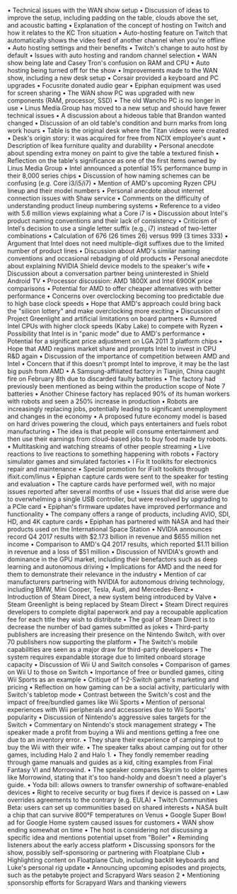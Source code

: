 • Technical issues with the WAN show setup
• Discussion of ideas to improve the setup, including padding on the table, clouds above the set, and acoustic batting
• Explanation of the concept of hosting on Twitch and how it relates to the KC Tron situation
• Auto-hosting feature on Twitch that automatically shows the video feed of another channel when you're offline
• Auto hosting settings and their benefits
• Twitch's change to auto host by default
• Issues with auto hosting and random channel selection
• WAN show being late and Casey Tron's confusion on RAM and CPU
• Auto hosting being turned off for the show
• Improvements made to the WAN show, including a new desk setup
• Corsair provided a keyboard and PC upgrades
• Focusrite donated audio gear
• Epiphan equipment was used for screen sharing
• The WAN show PC was upgraded with new components (RAM, processor, SSD)
• The old Wancho PC is no longer in use
• Linus Media Group has moved to a new setup and should have fewer technical issues
• A discussion about a hideous table that Brandon wanted changed
• Discussion of an old table's condition and burn marks from long work hours
• Table is the original desk where the Titan videos were created
• Desk's origin story: it was acquired for free from NCIX employee's aunt
• Description of Ikea furniture quality and durability
• Personal anecdote about spending extra money on paint to give the table a textured finish
• Reflection on the table's significance as one of the first items owned by Linus Media Group
• Intel announced a potential 15% performance bump in their 8,000 series chips
• Discussion of how naming schemes can be confusing (e.g. Core i3/i5/i7)
• Mention of AMD's upcoming Ryzen CPU lineup and their model numbers
• Personal anecdote about internet connection issues with Shaw service
• Comments on the difficulty of understanding product lineup numbering systems
• Reference to a video with 5.6 million views explaining what a Core i7 is
• Discussion about Intel's product naming conventions and their lack of consistency
• Criticism of Intel's decision to use a single letter suffix (e.g., i7) instead of two-letter combinations
• Calculation of 676 (26 times 26) versus 999 (3 times 333)
• Argument that Intel does not need multiple-digit suffixes due to the limited number of product lines
• Discussion about AMD's similar naming conventions and occasional rebadging of old products
• Personal anecdote about explaining NVIDIA Shield device models to the speaker's wife
• Discussion about a conversation partner being uninterested in Shield Android TV
• Processor discussion: AMD 1800X and Intel 6900K price comparisons
• Potential for AMD to offer cheaper alternatives with better performance
• Concerns over overclocking becoming too predictable due to high base clock speeds
• Hope that AMD's approach could bring back the "silicon lottery" and make overclocking more exciting
• Discussion of Project Greenlight and artificial limitations on board partners
• Rumored Intel CPUs with higher clock speeds (Kaby Lake) to compete with Ryzen
• Possibility that Intel is in "panic mode" due to AMD's performance
• Potential for a significant price adjustment on LGA 2011 3 platform chips
• Hope that AMD regains market share and prompts Intel to invest in CPU R&D again
• Discussion of the importance of competition between AMD and Intel
• Concern that if this doesn't prompt Intel to improve, it may be the last big push from AMD
• A Samsung-affiliated factory in Tianjin, China caught fire on February 8th due to discarded faulty batteries
• The factory had previously been mentioned as being within the production scope of Note 7 batteries
• Another Chinese factory has replaced 90% of its human workers with robots and seen a 250% increase in production
• Robots are increasingly replacing jobs, potentially leading to significant unemployment and changes in the economy
• A proposed future economy model is based on hard drives powering the cloud, which pays entertainers and fuels robot manufacturing
• The idea is that people will consume entertainment and then use their earnings from cloud-based jobs to buy food made by robots.
• Multitasking and watching streams of other people streaming
• Live reactions to live reactions to something happening with robots
• Factory simulator games and simulated factories
• I Fix It toolkits for electronics repair and maintenance
• Special promotion for iFixIt toolkits through ifixit.com/linus
• Epiphan capture cards were sent to the speaker for testing and evaluation
• The capture cards have performed well, with no major issues reported after several months of use
• Issues that did arise were due to overwhelming a single USB controller, but were resolved by upgrading to a PCIe card
• Epiphan's firmware updates have improved performance and functionality
• The company offers a range of products, including AVIO, SDI, HD, and 4K capture cards
• Epiphan has partnered with NASA and had their products used on the International Space Station
• NVIDIA announces record Q4 2017 results with $2.173 billion in revenue and $655 million net income
• Comparison to AMD's Q4 2017 results, which reported $1.11 billion in revenue and a loss of $51 million
• Discussion of NVIDIA's growth and dominance in the GPU market, including their benefactors such as deep learning and autonomous driving
• Implications for AMD and the need for them to demonstrate their relevance in the industry
• Mention of car manufacturers partnering with NVIDIA for autonomous driving technology, including BMW, Mini Cooper, Tesla, Audi, and Mercedes-Benz
• Introduction of Steam Direct, a new system being introduced by Valve
• Steam Greenlight is being replaced by Steam Direct
• Steam Direct requires developers to complete digital paperwork and pay a recoupable application fee for each title they wish to distribute
• The goal of Steam Direct is to decrease the number of bad games submitted as jokes
• Third-party publishers are increasing their presence on the Nintendo Switch, with over 70 publishers now supporting the platform
• The Switch's mobile capabilities are seen as a major draw for third-party developers
• The system requires expandable storage due to limited onboard storage capacity
• Discussion of Wii U and Switch consoles
• Comparison of games on Wii U to those on Switch
• Importance of free or bundled games, citing Wii Sports as an example
• Critique of 1-2-Switch game's marketing and pricing
• Reflection on how gaming can be a social activity, particularly with Switch's tabletop mode
• Contrast between the Switch's cost and the impact of free/bundled games like Wii Sports
• Mention of personal experiences with Wii peripherals and accessories due to Wii Sports' popularity
• Discussion of Nintendo's aggressive sales targets for the Switch
• Commentary on Nintendo's stock management strategy
• The speaker made a profit from buying a Wii and mentions getting a free one due to an inventory error.
• They share their experience of camping out to buy the Wii with their wife.
• The speaker talks about camping out for other games, including Halo 2 and Halo 1.
• They fondly remember reading through game manuals and guides as a kid, citing examples from Final Fantasy VI and Morrowind.
• The speaker compares Skyrim to older games like Morrowind, stating that it's too hand-holdy and doesn't need a player's guide.
• Yoda bill: allows owners to transfer ownership of software-enabled devices
• Right to receive security or bug fixes if device is passed on
• Law overrides agreements to the contrary (e.g. EULA)
• Twitch Communities Beta: users can set up communities based on shared interests
• NASA built a chip that can survive 800°F temperatures on Venus
• Google Super Bowl ad for Google Home system caused issues for customers
• WAN show ending somewhat on time
• The host is considering not discussing a specific idea and mentions potential upset from "Boiler"
• Reminding listeners about the early access platform
• Discussing sponsors for the show, possibly self-sponsoring or partnering with Floatplane Club
• Highlighting content on Floatplane Club, including backlit keyboards and Luke's personal rig update
• Announcing upcoming episodes and projects, such as the petabyte project and Scrapyard Wars season 2
• Mentioning sponsorship efforts for Scrapyard Wars and thanking viewers